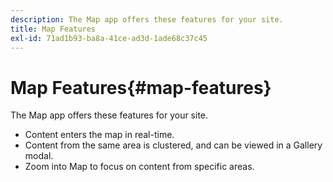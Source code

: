```yaml
---
description: The Map app offers these features for your site.
title: Map Features
exl-id: 71ad1b93-ba8a-41ce-ad3d-1ade68c37c45
---
```

# Map Features{#map-features}

The Map app offers these features for your site.



* Content enters the map in real-time.
* Content from the same area is clustered, and can be viewed in a Gallery modal.
* Zoom into Map to focus on content from specific areas.

